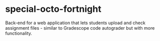 # special-octo-fortnight
Back-end for a web application that lets students upload and check assignment files - similar to Gradescope code autograder but with more functionality.
